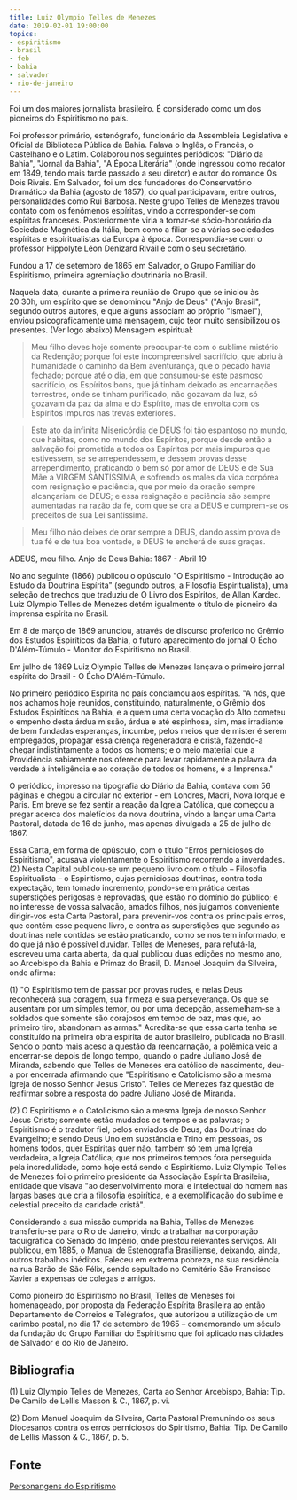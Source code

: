 ```yaml
---
title: Luiz Olympio Telles de Menezes
date: 2019-02-01 19:00:00
topics: 
- espiritismo
- brasil
- feb
- bahia
- salvador
- rio-de-janeiro
---
```



Foi um dos maiores jornalista brasileiro. É considerado como um dos pioneiros
do Espiritismo no país.

Foi professor primário, estenógrafo, funcionário da Assembleia Legislativa e
Oficial da Biblioteca Pública da Bahia. Falava o Inglês, o Francês, o
Castelhano e o Latim. Colaborou nos seguintes periódicos: "Diário da Bahia",
"Jornal da Bahia", "A Época Literária" (onde ingressou como redator em 1849,
tendo mais tarde passado a seu diretor) e autor do romance Os Dois Rivais.
Em Salvador, foi um dos fundadores do Conservatório Dramático da Bahia (agosto
de 1857), do qual participavam, entre outros, personalidades como Rui Barbosa.
Neste grupo Telles de Menezes travou contato com os fenômenos espíritas, vindo
a corresponder-se com espíritas franceses. Posteriormente viria a tornar-se
sócio-honorário da Sociedade Magnética da Itália, bem como a filiar-se a várias
sociedades espíritas e espiritualistas da Europa à época. Correspondia-se com o
professor Hippolyte Léon Denizard Rivail e com o seu secretário. 

Fundou a 17 de setembro de 1865 em Salvador, o Grupo Familiar do Espiritismo,
primeira agremiação doutrinária no Brasil.

Naquela data, durante a primeira reunião do Grupo que se iniciou às 20:30h, um
espírito que se denominou "Anjo de Deus" ("Anjo Brasil", segundo outros
autores, e que alguns associam ao próprio "Ismael"), enviou psicograficamente
uma mensagem, cujo teor muito sensibilizou os presentes. (Ver logo abaixo)
Mensagem espiritual:

> Meu filho deves hoje somente preocupar-te com o sublime mistério da Redenção;
porque foi este incompreensível sacrifício, que abriu à humanidade o caminho da
Bem aventurança, que o pecado havia fechado; porque até o dia, em que
consumou-se este pasmoso sacrifício, os Espíritos bons, que já tinham deixado
as encarnações terrestres, onde se tinham purificado, não gozavam da luz, só
gozavam da paz da alma e do Espírito, mas de envolta com os Espíritos impuros
nas trevas exteriores.

> Este ato da infinita Misericórdia de DEUS foi tão espantoso no mundo, que
habitas, como no mundo dos Espíritos, porque desde então a salvação foi
prometida a todos os Espíritos por mais impuros que estivessem, se se
arrependessem, e dessem provas desse arrependimento, praticando o bem só por
amor de DEUS e de Sua Mãe a VIRGEM SANTÍSSIMA, e sofrendo os males da vida
corpórea com resignação e paciência, que por meio da oração sempre alcançariam
de DEUS; e essa resignação e paciência são sempre aumentadas na razão da fé,
com que se ora a DEUS e cumprem-se os preceitos de sua Lei santíssima.

> Meu filho não deixes de orar sempre a DEUS, dando assim prova de tua fé e de
tua boa vontade, e DEUS te encherá de suas graças.

ADEUS, meu filho.
Anjo de Deus
Bahia: 1867 - Abril 19

No ano seguinte (1866) publicou o opúsculo "O Espiritismo - Introdução ao
Estudo da Doutrina Espírita" (segundo outros, a Filosofia Espiritualista), uma
seleção de trechos que traduziu de O Livro dos Espíritos, de Allan Kardec.
Luiz Olympio Telles de Menezes detém igualmente o título de pioneiro da
imprensa espírita no Brasil.

Em 8 de março de 1869 anunciou, através de discurso proferido no Grêmio dos
Estudos Espiríticos da Bahia, o futuro aparecimento do jornal O Écho
D'Além-Túmulo - Monitor do Espiritismo no Brasil.

Em julho de 1869 Luiz Olympio Telles de Menezes lançava o primeiro jornal
espírita do Brasil - O Écho D'Além-Túmulo.

No primeiro periódico Espírita no país conclamou aos espíritas.
"A nós, que nos achamos hoje reunidos, constituindo, naturalmente, o Grêmio dos
Estudos Espiríticos na Bahia, e a quem uma certa vocação do Alto cometeu o
empenho desta árdua missão, árdua e até espinhosa, sim, mas irradiante de bem
fundadas esperanças, incumbe, pelos meios que de mister é serem empregados,
propagar essa crença regeneradora e cristã, fazendo-a chegar indistintamente a
todos os homens; e o meio material que a Providência sabiamente nos oferece
para levar rapidamente a palavra da verdade à inteligência e ao coração de
todos os homens, é a Imprensa."

O periódico, impresso na tipografia do Diário da Bahia, contava com 56 páginas
e chegou a circular no exterior - em Londres, Madri, Nova Iorque e Paris.
Em breve se fez sentir a reação da Igreja Católica, que começou a pregar acerca
dos malefícios da nova doutrina, vindo a lançar uma Carta Pastoral, datada de
16 de junho, mas apenas divulgada a 25 de julho de 1867.

Essa Carta, em forma de opúsculo, com o título "Erros perniciosos do
Espiritismo", acusava violentamente o Espiritismo recorrendo a inverdades.
(2) Nesta Capital publicou-se um pequeno livro com o título – Filosofia
Espiritualista – o Espiritismo, cujas perniciosas doutrinas, contra toda
expectação, tem tomado incremento, pondo-se em prática certas superstições
perigosas e reprovadas, que estão no domínio do público; e no interesse de
vossa salvação, amados filhos, nós julgamos conveniente dirigir-vos esta Carta
Pastoral, para prevenir-vos contra os principais erros, que contém esse pequeno
livro, e contra as superstições que segundo as doutrinas nele contidas se estão
praticando, como se nos tem informado, e do que já não é possível duvidar.
Telles de Meneses, para refutá-la, escreveu uma carta aberta, da qual publicou
duas edições no mesmo ano, ao Arcebispo da Bahia e Primaz do Brasil, D. Manoel
Joaquim da Silveira, onde afirma:

(1) "O Espiritismo tem de passar por provas rudes, e nelas Deus reconhecerá sua
coragem, sua firmeza e sua perseverança. Os que se ausentam por um simples
temor, ou por uma decepção, assemelham-se a soldados que somente são corajosos
em tempo de paz, mas que, ao primeiro tiro, abandonam as armas."
Acredita-se que essa carta tenha se constituído na primeira obra espírita de
autor brasileiro, publicada no Brasil. Sendo o ponto mais aceso a questão da
reencarnação, a polêmica veio a encerrar-se depois de longo tempo, quando o
padre Juliano José de Miranda, sabendo que Telles de Meneses era católico de
nascimento, deu-a por encerrada afirmando que "Espiritismo e Catolicismo são a
mesma Igreja de nosso Senhor Jesus Cristo".
Telles de Menezes faz questão de reafirmar sobre a resposta do padre Juliano
José de Miranda.

(2) O Espiritismo e o Catolicismo são a mesma Igreja de nosso Senhor Jesus
Cristo; somente estão mudados os tempos e as palavras; o Espiritismo é o
tradutor fiel, pelos enviados de Deus, das Doutrinas do Evangelho; e sendo Deus
Uno em substância e Trino em pessoas, os homens todos, quer Espíritas quer não,
também só tem uma Igreja verdadeira, a Igreja Católica; que nos primeiros
tempos fora perseguida pela incredulidade, como hoje está sendo o Espiritismo.
Luiz Olympio Telles de Menezes foi o primeiro presidente da Associação Espírita
Brasileira, entidade que visava "ao desenvolvimento moral e intelectual do
homem nas largas bases que cria a filosofia espirítica, e a exemplificação do
sublime e celestial preceito da caridade cristã".

Considerando a sua missão cumprida na Bahia, Telles de Menezes transferiu-se
para o Rio de Janeiro, vindo a trabalhar na corporação taquigráfica do Senado
do Império, onde prestou relevantes serviços. Ali publicou, em 1885, o Manual
de Estenografia Brasiliense, deixando, ainda, outros trabalhos inéditos.
Faleceu em extrema pobreza, na sua residência na rua Barão de São Félix, sendo
sepultado no Cemitério São Francisco Xavier a expensas de colegas e amigos.

Como pioneiro do Espiritismo no Brasil, Telles de Meneses foi homenageado, por
proposta da Federação Espírita Brasileira ao então Departamento de Correios e
Telégrafos, que autorizou a utilização de um carimbo postal, no dia 17 de
setembro de 1965 – comemorando um século da fundação do Grupo Familiar do
Espiritismo que foi aplicado nas cidades de Salvador e do Rio de Janeiro.


## Bibliografia
(1) Luiz Olympio Telles de Menezes, Carta ao Senhor Arcebispo, Bahia: Tip. De
Camilo de Lellis Masson & C., 1867, p. vi.

(2) Dom Manuel Joaquim da Silveira, Carta Pastoral Premunindo os seus
Diocesanos contra os erros perniciosos do Spiritismo, Bahia: Tip. De Camilo de
Lellis Masson & C., 1867, p. 5.


## Fonte
[Personangens do Espiritismo](http://espiritaespiritismoberg.blogspot.com/2014/01/luiz-olympio-telles-de-menezes.html)

